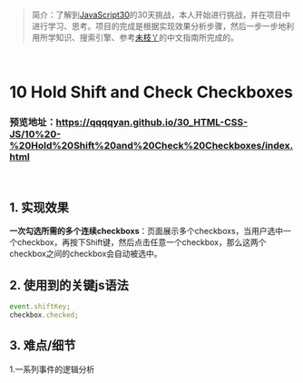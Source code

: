 <br/>

>简介：了解到[JavaScript30](https://javascript30.com)的30天挑战，本人开始进行挑战，并在项目中进行学习、思考。项目的完成是根据实现效果分析步骤，然后一步一步地利用所学知识、搜索引擎、参考[未枝丫](https://github.com/soyaine)的中文指南所完成的。

<br/>

# 10 Hold Shift and Check Checkboxes
### 预览地址：https://qqqqyan.github.io/30_HTML-CSS-JS/10%20-%20Hold%20Shift%20and%20Check%20Checkboxes/index.html
<br/>

## 1. 实现效果
**一次勾选所需的多个连续checkboxs**：页面展示多个checkboxs，当用户选中一个checkbox，再按下Shift键，然后点击任意一个checkbox，那么这两个checkbox之间的checkbox会自动被选中。

## 2. 使用到的关键js语法
```javascript
event.shiftKey;
checkbox.checked;
```

## 3. 难点/细节
1.一系列事件的逻辑分析